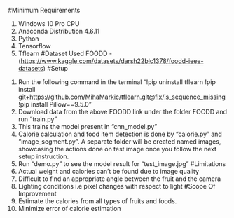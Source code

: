 #Minimum Requirements
1)	Windows 10 Pro CPU
2)	Anaconda Distribution 4.6.11
3)	Python
4)	Tensorflow
5)	Tflearn
#Dataset Used
FOODD - (https://www.kaggle.com/datasets/darsh22blc1378/foodd-ieee-datasets)
#Setup
1.	Run the following command in the terminal
“!pip uninstall tflearn
  !pip install git+https://github.com/MihaMarkic/tflearn.git@fix/is_sequence_missing
  !pip install Pillow==9.5.0” 
2.	Download data from the above FOODD link under the folder FOODD and run
“train.py”
3.	This trains the model present in “cnn_model.py”
4.	Calorie calculation and food item detection is done by “calorie.py” and “image_segment.py”. A separate folder will be created named images, showcasing the actions done on test image once you follow the next setup instruction. 
5.	Run “demo.py” to see the model result for “test_image.jpg”
#Limitations
1.	Actual weight and calories can’t be found due to image quality
2.	Difficult to find an appropriate angle between the fruit and the camera
3.	Lighting conditions i.e pixel changes with respect to light
#Scope Of Improvement
1.	Estimate the calories from all types of fruits and foods.
2.	Minimize error of calorie estimation

